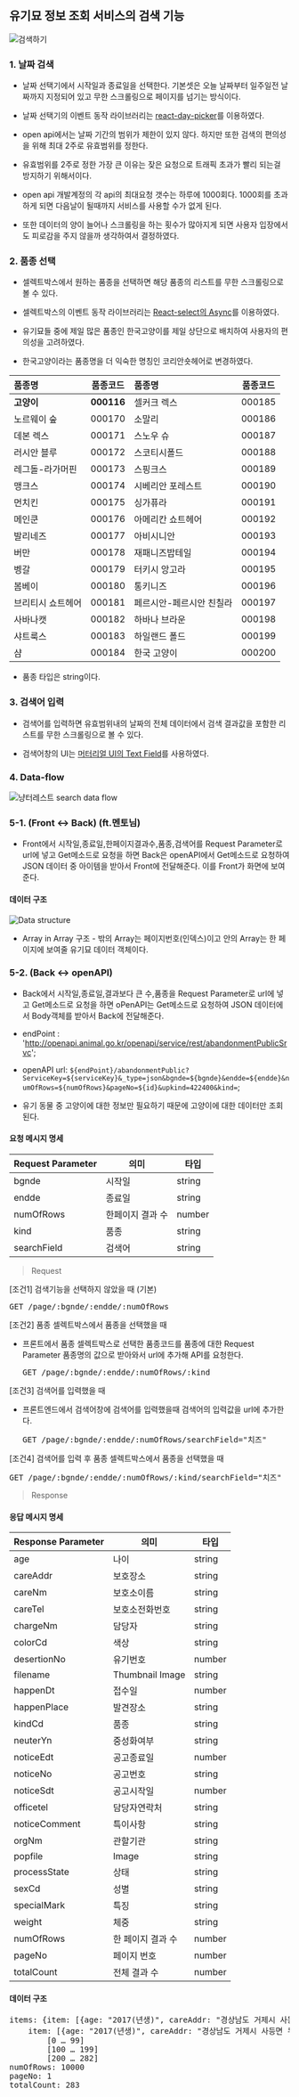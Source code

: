 ## 유기묘 정보 조회 서비스의 검색 기능 

![검색하기](https://user-images.githubusercontent.com/2981954/77226836-32728b00-6b73-11ea-990f-6f9c1fbe6347.png)  

### 1. 날짜 검색

* 날짜 선택기에서 시작일과 종료일을 선택한다. 기본셋은 오늘 날짜부터 일주일전 날짜까지 지정되어 있고 무한 스크롤링으로 페이지를 넘기는 방식이다.

* 날짜 선택기의 이벤트 동작 라이브러리는 [react-day-picker](https://react-day-picker.js.org/)를 이용하였다.

* open api에서는 날짜 기간의 범위가 제한이 있지 않다. 하지만  또한 검색의 편의성을 위해 최대 2주로 유효범위를 정한다.
  
* 유효범위를 2주로 정한 가장 큰 이유는 잦은 요청으로 트래픽 초과가 빨리 되는걸 방지하기 위해서이다.  

* open api 개발계정의 각 api의 최대요청 갯수는 하루에 1000회다. 1000회를 초과하게 되면 다음날이 될때까지 서비스를 사용할 수가 없게 된다.
  
* 또한 데이터의 양이 늘어나 스크롤링을 하는 횟수가 많아지게 되면 사용자 입장에서도 피로감을 주지 않을까 생각하여서 결정하였다.


### 2. 품종 선택

* 셀렉트박스에서 원하는 품종을 선택하면 해당 품종의 리스트를 무한 스크롤링으로 볼 수 있다.

* 셀렉트박스의 이벤트 동작 라이브러리는 [React-select의 Async](https://react-select.com/async)를 이용하였다.

* 유기묘들 중에 제일 많은 품종인 한국고양이를 제일 상단으로 배치하여 사용자의 편의성을 고려하였다.

* 한국고양이라는 품종명을 더 익숙한 명칭인 코리안숏헤어로 변경하였다.


| 품종명       |    품종코드    | 품종명           |  품종코드  |
| :-------- | :--------: | :------------ | :----: |
| **고양이**   | **000116** | 셀커크 렉스        | 000185 |
| 노르웨이 숲    |   000170   | 소말리           | 000186 |
| 데본 렉스     |   000171   | 스노우 슈         | 000187 |
| 러시안 블루    |   000172   | 스코티시폴드        | 000188 |
| 레그돌-라가머핀  |   000173   | 스핑크스          | 000189 |
| 맹크스       |   000174   | 시베리안 포레스트     | 000190 |
| 먼치킨       |   000175   | 싱가퓨라          | 000191 |
| 메인쿤       |   000176   | 아메리칸 쇼트헤어     | 000192 |
| 발리네즈      |   000177   | 아비시니안         | 000193 |
| 버만        |   000178   | 재패니즈밥테일       | 000194 |
| 벵갈        |   000179   | 터키시 앙고라       | 000195 |
| 봄베이       |   000180   | 통키니즈          | 000196 |
| 브리티시 쇼트헤어 |   000181   | 페르시안-페르시안 친칠라 | 000197 |
| 사바나캣      |   000182   | 하바나 브라운       | 000198 |
| 샤트룩스      |   000183   | 하일랜드 폴드       | 000199 |
| 샴         |   000184   | 한국 고양이        | 000200 |


* 품종 타입은 string이다.


### 3. 검색어 입력 

* 검색어를 입력하면 유효범위내의 날짜의 전체 데이터에서 검색 결과값을 포함한 리스트를  무한 스크롤링으로 볼 수 있다.

* 검색어창의 UI는 [머터리얼 UI의 Text Field](https://material-ui.com/components/text-fields/#text-field)를 사용하였다. 


### 4. Data-flow 

![냥터레스트 search data flow](https://user-images.githubusercontent.com/2981954/77760520-6693f300-702e-11ea-999e-fab3f7d6b7cb.jpg)


### 5-1. (Front <-> Back) (ft.멘토님)

* Front에서 시작일,종료일,한페이지결과수,품종,검색어를 Request Parameter로 url에 넣고 Get메소드로 요청을 하면 Back은 openAPI에서 Get메소드로 요청하여  JSON 데이터 중 아이템을 받아서 Front에 전달해준다. 이를 Front가 화면에 보여준다.

#### 데이터 구조

![Data structure](https://user-images.githubusercontent.com/2981954/77659528-15252e80-6f70-11ea-801f-4915ec2c680c.png)

* Array in Array 구조 - 밖의 Array는 페이지번호(인덱스)이고 안의  Array는  한 페이지에 보여줄 유기묘 데이터 객체이다.

  

### 5-2. (Back <-> openAPI)

* Back에서 시작일,종료일,결과보다 큰 수,품종을  Request Parameter로 url에 넣고 Get메소드로 요청을 하면 oPenAPI는 Get메소드로 요청하여  JSON 데이터에서 Body객체를 받아서 Back에  전달해준다. 
  
* endPoint : 'http://openapi.animal.go.kr/openapi/service/rest/abandonmentPublicSrvc';

* openAPI url: `${endPoint}/abandonmentPublic?ServiceKey=${serviceKey}&_type=json&bgnde=${bgnde}&endde=${endde}&numOfRows=${numOfRows}&pageNo=${id}&upkind=422400&kind=`;

* 유기 동물 중 고양이에 대한 정보만 필요하기 때문에 고양이에 대한 데이터만 조회 된다. 


#### 요청 메시지 명세

| Request Parameter | 의미        | 타입     |
| :---------------- | --------- | ------ |
| bgnde             | 시작일       | string |
| endde             | 종료일       | string |
| numOfRows         | 한페이지 결과 수 | number |
| kind              | 품종        | string |
| searchField       | 검색어       | string |


> Request

[조건1] 검색기능을 선택하지 않았을 때 (기본)
	
  <pre>GET /page/:bgnde/:endde/:numOfRows</pre>

[조건2] 품종 셀렉트박스에서 품종을 선택했을 때 

* 프론트에서 품종 셀렉트박스로 선택한 품종코드를  품종에 대한 Request Parameter 품종명의 값으로 받아와서 url에 추가해 API를 요청한다.

  <pre>GET /page/:bgnde/:endde/:numOfRows/:kind</pre>


[조건3] 검색어를 입력했을 때 

* 프론트엔드에서 검색어창에 검색어를 입력했을때 검색어의 입력값을 url에 추가한다.
	
  <pre>GET /page/:bgnde/:endde/:numOfRows/searchField="치즈"</pre>

[조건4] 검색어를 입력 후 품종 셀렉트박스에서 품종을 선택했을 때 

  <pre>GET /page/:bgnde/:endde/:numOfRows/:kind/searchField="치즈"</pre>


> Response

#### 응답 메시지 명세

| Response Parameter | 의미              | 타입     |
| :----------------- | --------------- | ------ |
| age                | 나이              | string |
| careAddr           | 보호장소            | string |
| careNm             | 보호소이름           | string |
| careTel            | 보호소전화번호         | string |
| chargeNm           | 담당자             | string |
| colorCd            | 색상              | string |
| desertionNo        | 유기번호            | number |
| filename           | Thumbnail Image | string |
| happenDt           | 접수일             | number |
| happenPlace        | 발견장소            | string |
| kindCd             | 품종              | string |
| neuterYn           | 중성화여부           | string |
| noticeEdt          | 공고종료일           | number |
| noticeNo           | 공고번호            | string |
| noticeSdt          | 공고시작일           | number |
| officetel          | 담당자연락처          | string |
| noticeComment      | 특이사항            | string |
| orgNm              | 관할기관            | string |
| popfile            | Image           | string |
| processState       | 상태              | string |
| sexCd              | 성별              | string |
| specialMark        | 특징              | string |
| weight             | 체중              | string |
| numOfRows          | 한 페이지 결과 수      | number |
| pageNo             | 페이지 번호          | number |
| totalCount         | 전체 결과 수         | number |

#### 데이터 구조

<pre>
items: {item: [{age: "2017(년생)", careAddr: "경상남도 거제시 사등면 두동로1길 109 (사등면, 한국자원재생공사폐비닐적재장) 거제시유기동물보호소",…},…]}
	item: [{age: "2017(년생)", careAddr: "경상남도 거제시 사등면 두동로1길 109 (사등면, 한국자원재생공사폐비닐적재장) 거제시유기동물보호소",…},…]
		[0 … 99]
		[100 … 199]
		[200 … 282]
numOfRows: 10000
pageNo: 1
totalCount: 283
</pre>



  
